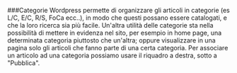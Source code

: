 ###Categorie
Wordpress permette di organizzare gli articoli in categorie (es L/C, E/C, R/S, FoCa ecc..), in modo che questi possano essere catalogati, e che la loro ricerca sia più facile.
Un'altra utilità delle categorie sta nella possibilità di mettere in evidenza nel sito, per esempio in home page, una determinata categoria piuttosto che un'altra; oppure visualizzare in una pagina solo gli articoli che fanno parte di una certa categoria.
Per associare un articolo ad una categoria possiamo usare il riquadro a destra, sotto a "Pubblica".
